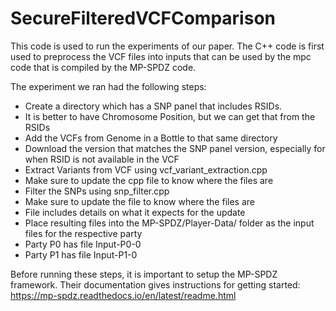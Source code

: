 # SecureFilteredVCFComparison

This code is used to run the experiments of our paper. The C++ code is first used to preprocess the VCF files into inputs that can be used by the mpc code that is compiled by the MP-SPDZ code.

The experiment we ran had the following steps:
* Create a directory which has a SNP panel that includes RSIDs.
 * It is better to have Chromosome Position, but we can get that from the RSIDs
* Add the VCFs from Genome in a Bottle to that same directory
 * Download the version that matches the SNP panel version, especially for when RSID is not available in the VCF
* Extract Variants from VCF using vcf_variant_extraction.cpp
 * Make sure to update the cpp file to know where the files are
* Filter the SNPs using snp_filter.cpp
 * Make sure to update the file to know where the files are
 * File includes details on what it expects for the update
* Place resulting files into the MP-SPDZ/Player-Data/ folder as the input files for the respective party
 * Party P0 has file Input-P0-0
 * Party P1 has file Input-P1-0

Before running these steps, it is important to setup the MP-SPDZ framework. Their documentation gives instructions for getting started: https://mp-spdz.readthedocs.io/en/latest/readme.html

